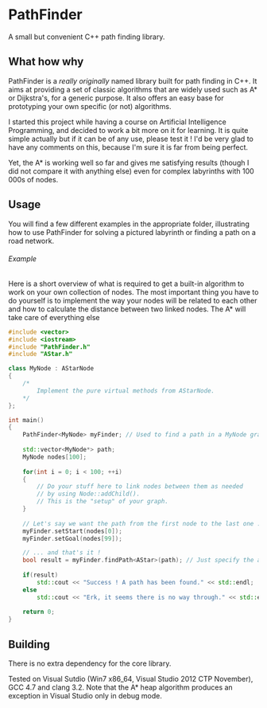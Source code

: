 PathFinder
==========

A small but convenient C++ path finding library.

## What how why

PathFinder is a _really originally_ named library built for path finding in C++. It aims at providing a set of classic algorithms that are widely used such as A* or Dijkstra's, for a generic purpose. It also offers an easy base for prototyping your own specific (or not) algorithms.

I started this project while having a course on Artificial Intelligence Programming, and decided to work a bit more on it for learning. It is quite simple actually but if it can be of any use, please test it ! I'd be very glad to have any comments on this, because I'm sure it is far from being perfect.

Yet, the A* is working well so far and gives me satisfying results (though I did not compare it with anything else) even for complex labyrinths with 100 000s of nodes.

## Usage

You will find a few different examples in the appropriate folder, illustrating how to use PathFinder for solving a pictured labyrinth or finding a path on a road network.

###### Example

Here is a short overview of what is required to get a built-in algorithm to work on your own collection of nodes. The most important thing you have to do yourself is to implement the way your nodes will be related to each other and how to calculate the distance between two linked nodes. The A* will take care of everything else

```c++
#include <vector>
#include <iostream>
#include "PathFinder.h"
#include "AStar.h"

class MyNode : AStarNode
{
	/*
		Implement the pure virtual methods from AStarNode.
	*/
};

int main()
{
	PathFinder<MyNode> myFinder; // Used to find a path in a MyNode graph
	
	std::vector<MyNode*> path;
	MyNode nodes[100];
	
	for(int i = 0; i < 100; ++i)
	{
		// Do your stuff here to link nodes between them as needed
		// by using Node::addChild().
		// This is the "setup" of your graph.
	}
	
	// Let's say we want the path from the first node to the last one ...
	myFinder.setStart(nodes[0]);
	myFinder.setGoal(nodes[99]);

	// ... and that's it !
	bool result = myFinder.findPath<AStar>(path); // Just specify the algorithm you want to use
	
	if(result)
		std::cout << "Success ! A path has been found." << std::endl;
	else
		std::cout << "Erk, it seems there is no way through." << std::endl;
	
	return 0;
}
```

## Building

There is no extra dependency for the core library.

Tested on Visual Sutdio (Win7 x86_64, Visual Studio 2012 CTP November), GCC
4.7 and clang 3.2.
Note that the A* heap algorithm produces an exception in Visual Studio only in debug mode.

